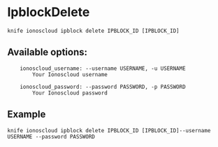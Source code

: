# IpblockDelete



    knife ionoscloud ipblock delete IPBLOCK_ID [IPBLOCK_ID]


## Available options:

```
    ionoscloud_username: --username USERNAME, -u USERNAME
        Your Ionoscloud username

    ionoscloud_password: --password PASSWORD, -p PASSWORD
        Your Ionoscloud password

```

## Example

    knife ionoscloud ipblock delete IPBLOCK_ID [IPBLOCK_ID]--username USERNAME --password PASSWORD
